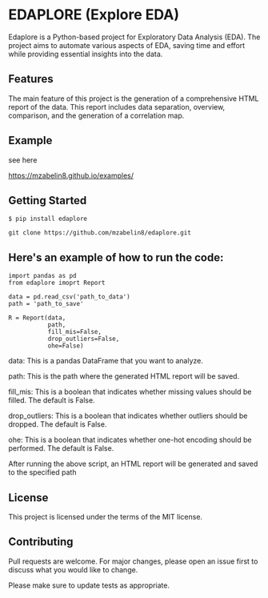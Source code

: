 # EDAPLORE (Explore EDA)
Edaplore is a Python-based project for Exploratory Data Analysis (EDA). The project aims to automate various aspects of EDA, saving time and effort while providing essential insights into the data.

## Features
The main feature of this project is the generation of a comprehensive HTML report of the data. This report includes data separation, overview, comparison, and the generation of a correlation map.

## Example
see here

https://mzabelin8.github.io/examples/

## Getting Started

```
$ pip install edaplore 
```


```
git clone https://github.com/mzabelin8/edaplore.git
```


## Here's an example of how to run the code:
```
import pandas as pd
from edaplore imoprt Report

data = pd.read_csv('path_to_data')
path = 'path_to_save'

R = Report(data,
           path,
           fill_mis=False,
           drop_outliers=False,
           ohe=False)
```
data: This is a pandas DataFrame that you want to analyze.

path: This is the path where the generated HTML report will be saved.

fill_mis: This is a boolean that indicates whether missing values should be filled. The default is False.

drop_outliers: This is a boolean that indicates whether outliers should be dropped. The default is False.

ohe: This is a boolean that indicates whether one-hot encoding should be performed. The default is False.

After running the above script, an HTML report will be generated and saved to the specified path

## License
This project is licensed under the terms of the MIT license.

## Contributing
Pull requests are welcome. For major changes, please open an issue first to discuss what you would like to change.

Please make sure to update tests as appropriate.

